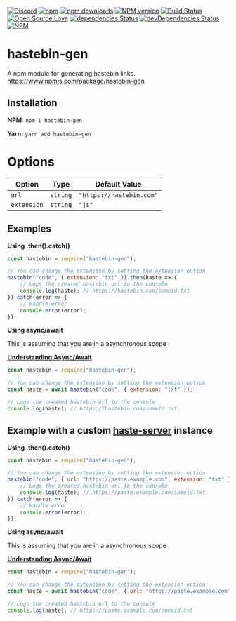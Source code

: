 [![Discord](https://discordapp.com/api/guilds/323779330033319941/embed.png)](https://discord.gg/J8AqH4A)
[![npm](https://img.shields.io/npm/v/npm.svg)](https://www.npmjs.com/package/hastebin-gen)
[![npm downloads](https://img.shields.io/npm/dt/hastebin-gen.svg?maxAge=3600)](https://www.npmjs.com/package/hastebin-gen)
[![NPM version](https://badge.fury.io/js/hastebin-gen.svg)](http://badge.fury.io/js/hastebin-gen)
[![Build Status](https://travis-ci.org/MrJacz/hastebin-gen.svg?branch=master)](https://travis-ci.org/MrJacz/hastebin-gen)
[![Open Source Love](https://badges.frapsoft.com/os/mit/mit.svg?v=102)](https://github.com/ellerbrock/open-source-badge/)
[![dependencies Status](https://david-dm.org/mrjacz/hastebin-gen/status.svg)](https://david-dm.org/mrjacz/hastebin-gen)
[![devDependencies Status](https://david-dm.org/mrjacz/hastebin-gen/dev-status.svg)](https://david-dm.org/mrjacz/hastebin-gen?type=dev)
[![NPM](https://nodei.co/npm/hastebin-gen.png?downloads=true&downloadRank=true&stars=true)](https://nodei.co/npm/hastebin-gen/)


# hastebin-gen
A npm module for generating hastebin links. 
https://www.npmjs.com/package/hastebin-gen

## Installation

**NPM:** `npm i hastebin-gen`

**Yarn:** `yarn add hastebin-gen`

# Options

Option      | Type     | Default Value
----------- | -------- | ----------------
`url`       | `string` | `"https://hastebin.com"`
`extension` | `string` | `"js"`

## Examples

**Using .then().catch()**

```javascript
const hastebin = require("hastebin-gen");

// You can change the extension by setting the extension option
hastebin("code", { extension: "txt" }).then(haste => {
    // Logs the created hastebin url to the console
    console.log(haste); // https://hastebin.com/someid.txt
}).catch(error => {
    // Handle error
    console.error(error);
});
```

**Using async/await**

This is assuming that you are in a asynchronous scope

[**Understanding Async/Await**](https://hackernoon.com/understanding-async-await-in-javascript-1d81bb079b2c)

```javascript
const hastebin = require("hastebin-gen");

// You can change the extension by setting the extension option
const haste = await hastebin("code", { extension: "txt" });

// Logs the created hastebin url to the console
console.log(haste); // https://hastebin.com/someid.txt
```

## Example with a custom [**haste-server**](https://github.com/seejohnrun/haste-server) instance

**Using .then().catch()**

```javascript
const hastebin = require("hastebin-gen");

// You can change the extension by setting the extension option
hastebin("code", { url: "https://paste.example.com", extension: "txt" }).then(haste => {
    // Logs the created hastebin url to the console
    console.log(haste); // https://paste.example.com/someid.txt
}).catch(error => {
    // Handle error
    console.error(error);
});
```

**Using async/await**

This is assuming that you are in a asynchronous scope

[**Understanding Async/Await**](https://hackernoon.com/understanding-async-await-in-javascript-1d81bb079b2c)

```javascript
const hastebin = require("hastebin-gen");

// You can change the extension by setting the extension option
const haste = await hastebin("code", { url: "https://paste.example.com", extension: "txt" });

// Logs the created hastebin url to the console
console.log(haste); // https://paste.example.com/someid.txt
```
